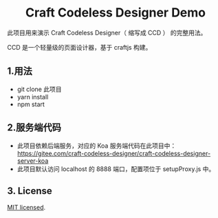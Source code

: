<h1 align="center">Craft Codeless Designer Demo</h1>

此项目用来演示 Craft Codeless Designer（ 缩写成 CCD ） 的完整用法。

CCD 是一个轻量级的页面设计器，基于 craftjs 构建。

## 1.用法

- git clone 此项目
- yarn install
- npm start

## 2.服务端代码

- 此项目依赖后端服务，对应的 Koa 服务端代码在此项目中：https://gitee.com/craft-codeless-designer/craft-codeless-designer-server-koa
- 此项目默认访问 localhost 的 8888 端口，配置项位于 setupProxy.js 中。

## 3. License

[MIT licensed](./LICENSE).
